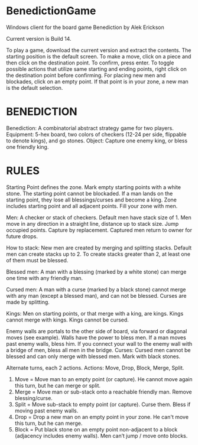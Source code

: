 # BenedictionGame
Windows client for the board game Benediction by Alek Erickson

Current version is Build 14. 

To play a game, download the current version and extract the contents. The starting position is the default screen.
To make a move, click on a piece and then click on the destination point. To confirm, press enter.
To toggle possible actions that utilize same starting and ending points, right click on the destination point before confirming. 
For placing new men and blockades, click on an empty point. If that point is in your zone, a new man is the default selection. 

# BENEDICTION

Benediction: A combinatorial abstract strategy game for two players.
Equipment: 5-hex board, two colors of checkers (12-24 per side, flippable to denote kings), and go stones.
Object: Capture one enemy king, or bless one friendly king.

# RULES

Starting Point defines the zone. Mark empty starting points with a white stone. The starting point cannot be blockaded. If a man lands on the starting point, they lose all blessings/curses and become a king.
Zone includes starting point and all adjacent points. Fill your zone with men.

Men: A checker or stack of checkers. Default men have stack size of 1. Men move in any direction in a straight line, distance up to stack size. Jump occupied points. Capture by replacement. Captured men return to owner for future drops.

How to stack: New men are created by merging and splitting stacks. Default men can create stacks up to 2. To create stacks greater than 2, at least one of them must be blessed. 

Blessed men: A man with a blessing (marked by a white stone) can merge one time with any friendly man.

Cursed men: A man with a curse (marked by a black stone) cannot merge with any man (except a blessed man), and can not be blessed. Curses are made by splitting. 

Kings: Men on starting points, or that merge with a king, are kings. Kings cannot merge with kings. Kings cannot be cursed.

Enemy walls are portals to the other side of board, via forward or diagonal moves (see example). 
Walls have the power to bless men. 
If a man moves past enemy walls, bless him. If you connect your wall to the enemy wall with a bridge of men, bless all men in the bridge.
Curses: Cursed men cannot be blessed and can only merge with blessed men. Mark with black stones.

Alternate turns, each 2 actions. Actions: Move, Drop, Block, Merge, Split.
1. Move = Move man to an empty point (or capture). He cannot move again this turn, but he can merge or split.
2. Merge = Move man or sub-stack onto a reachable friendly man. Remove blessing/curse.
3. Split = Move sub-stack to empty point (or capture). Curse them. Bless if moving past enemy walls.
4. Drop = Drop a new man on an empty point in your zone. He can't move this turn, but he can merge.
5. Block = Put black stone on an empty point non-adjacent to a block (adjacency includes enemy walls). Men can’t jump / move onto blocks. 
